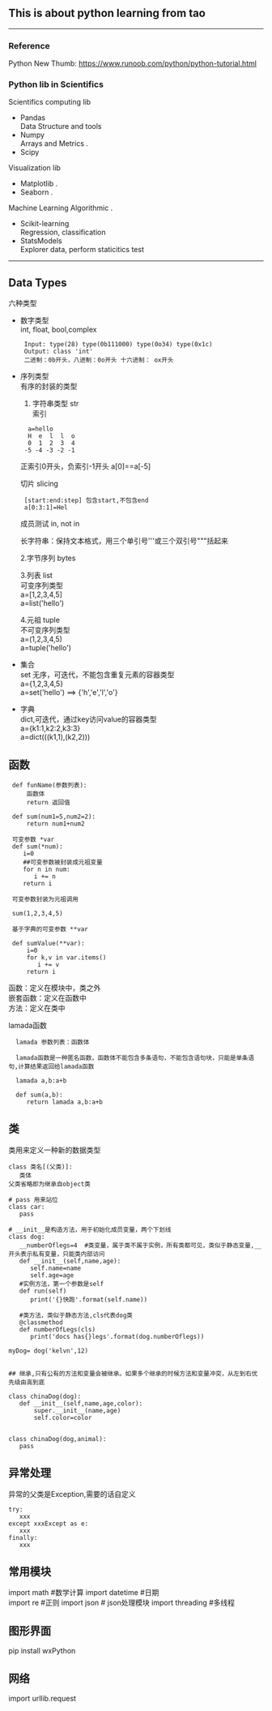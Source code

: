 ## This is about python learning from tao
---



### Reference 
Python New Thumb: https://www.runoob.com/python/python-tutorial.html


### Python lib in Scientifics 
Scientifics computing lib
  * Pandas   
    Data Structure and tools 
  * Numpy  
    Arrays and Metrics . 
  * Scipy

Visualization lib  
  * Matplotlib . 
  * Seaborn . 

Machine Learning Algorithmic . 
  * Scikit-learning   
     Regression, classification  
  * StatsModels   
     Explorer data, perform staticitics test
  
---
## Data Types   
六种类型  

* 数字类型  
  int, float, bool,complex
  
  ```
   Input: type(28) type(0b111000) type(0o34) type(0x1c)  
   Output: class 'int'  
   二进制：0b开头，八进制：0o开头 十六进制： ox开头  
  ```
  
* 序列类型  
  有序的封装的类型  
  1. 字符串类型 str  
     索引  
     
    ```
      a=hello  
      H  e  l  l  o  
      0  1  2  3  4  
     -5 -4 -3 -2 -1 
    
    ```
    
    正索引0开头，负索引-1开头  a[0]==a[-5]  
    
    切片 slicing 
    ```
     [start:end:step] 包含start,不包含end  
     a[0:3:1]=Hel  
    ```
    
    成员测试 in, not in  
    
    长字符串：保持文本格式，用三个单引号'''或三个双引号"""括起来  
   

    
  2.字节序列 bytes  
  
  3.列表 list  
   可变序列类型   
   a=[1,2,3,4,5]  
   a=list('hello')  
  
  4.元祖 tuple  
  不可变序列类型  
  a=(1,2,3,4,5)  
  a=tuple('hello')  
  
* 集合  
  set 无序，可迭代，不能包含重复元素的容器类型  
  a={1,2,3,4,5}  
  a=set('hello')  ==> {'h','e','l','o'}  
  
* 字典  
  dict,可迭代，通过key访问value的容器类型  
  a={k1:1,k2:2,k3:3}  
  a=dict(((k1,1),(k2,2)))  

## 函数

```
 def funName(参数列表):
     函数体
     return 返回值
     
 def sum(num1=5,num2=2):
     return num1+num2
     
 可变参数 *var
 def sum(*num):
    i=0
    ##可变参数被封装成元祖变量
    for n in num:
       i += n
    return i
    
 可变参数封装为元祖调用
 
 sum(1,2,3,4,5)
 
 基于字典的可变参数 **var
 
 def sumValue(**var):
     i=0
     for k,v in var.items()
        i += v
     return i
```

函数：定义在模块中，类之外  
嵌套函数：定义在函数中  
方法：定义在类中  

lamada函数

```
  lamada 参数列表：函数体
  
  lamada函数是一种匿名函数，函数体不能包含多条语句，不能包含语句块，只能是单条语句,计算结果返回给lamada函数
  
  lamada a,b:a+b 
  
  def sum(a,b):
     return lamada a,b:a+b
```

## 类

类用来定义一种新的数据类型

```
class 类名[(父类)]:
   类体
父类省略即为继承自object类

# pass 用来站位
class car:
   pass

# __init__是构造方法，用于初始化成员变量，两个下划线
class dog:
   __numberOflegs=4  #类变量，属于类不属于实例，所有类都可见，类似于静态变量,__开头表示私有变量，只能类内部访问
   def __init__(self,name,age):
      self.name=name
      self.age=age
   #实例方法，第一个参数是self
   def run(self)
      print('{}快跑'.format(self.name))
      
   #类方法，类似于静态方法,cls代表dog类
   @classmethod
   def numberOfLegs(cls)
      print('docs has{}legs'.format(dog.numberOflegs))
      
myDog= dog('kelvn',12)


## 继承,只有公有的方法和变量会被继承。如果多个继承的时候方法和变量冲突，从左到右优先级由高到底

class chinaDog(dog):
   def __init__(self,name,age,color):
       super.__init__(name,age)
       self.color=color
       
       
class chinaDog(dog,animal):
   pass

```

## 异常处理  
异常的父类是Exception,需要的话自定义  
```
try:
   xxx
except xxxExcept as e:
   xxx
finally:
   xxx

```

## 常用模块

import math   #数学计算
import datetime  #日期  
import re #正则
import json # json处理模块
import threading #多线程

## 图形界面
pip install wxPython


## 网络
import urllib.request
